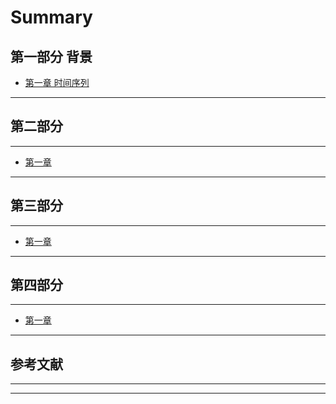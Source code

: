 # Summary

## 第一部分 背景

* [第一章 时间序列](README.md)

---

## 第二部分

---

* [第一章](README.md)

---

## 第三部分
---

* [第一章](README.md)
---

## 第四部分

---

* [第一章](README.md)
---

## 参考文献

---



---